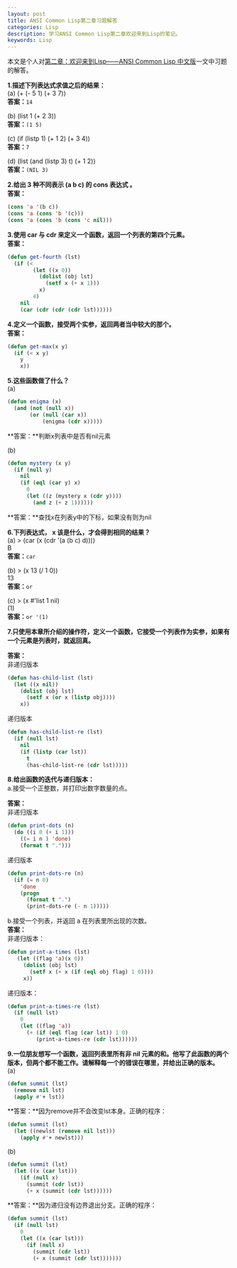 ```yaml
---
layout: post
title: ANSI Common Lisp第二章习题解答
categories: Lisp
description: 学习ANSI Common Lisp第二章欢迎来到Lisp的笔记。
keywords: Lisp
---
```


本文是个人对[第二章：欢迎来到Lisp——ANSI Common Lisp 中文版](http://acl.readthedocs.org/en/latest/zhCN/ch2-cn.html)一文中习题的解答。

**1.描述下列表达式求值之后的结果：**  
(a) (+ (- 5 1) (+ 3 7))  
**答案：**`14`  
  
(b) (list 1 (+ 2 3))  
**答案：**`(1 5)`  
  
(c) (if (listp 1) (+ 1 2) (+ 3 4))  
**答案：**`7`  
  
(d) (list (and (listp 3) t) (+ 1 2))  
**答案：**`(NIL 3)`  
  
**2.给出 3 种不同表示 (a b c) 的 cons 表达式 。**  
**答案：**  

```cl
(cons 'a '(b c))
(cons 'a (cons 'b '(c)))
(cons 'a (cons 'b (cons 'c nil)))
```

**3.使用 car 与 cdr 来定义一个函数，返回一个列表的第四个元素。**  
**答案：**  

```cl
(defun get-fourth (lst)
  (if (< 
        (let ((x 0))
          (dolist (obj lst)
            (setf x (+ x 1)))
          x)
        4)
    nil
    (car (cdr (cdr (cdr lst))))))
```

**4.定义一个函数，接受两个实参，返回两者当中较大的那个。**   
**答案：**  

```cl
(defun get-max(x y)
  (if (< x y)
    y
    x))
```

**5.这些函数做了什么？**  
(a)
  
```cl
(defun enigma (x)
  (and (not (null x))
       (or (null (car x))
           (enigma (cdr x)))))
```

**答案：**判断x列表中是否有nil元素

(b)  

```cl
(defun mystery (x y)
  (if (null y)
    nil
    (if (eql (car y) x)
      0
      (let ((z (mystery x (cdr y))))
        (and z (+ z 1))))))
```

**答案：**查找x在列表y中的下标，如果没有则为nil

**6.下列表达式， x 该是什么，才会得到相同的结果？**  
(a) > (car (x (cdr '(a (b c) d))))  
    B  
**答案：**`car`
  
(b) > (x 13 (/ 1 0))  
    13  
**答案：**`or`  
  
(c) > (x #'list 1 nil)  
    (1)  
**答案：**`or '(1)`  

**7.只使用本章所介绍的操作符，定义一个函数，它接受一个列表作为实参，如果有一个元素是列表时，就返回真。** 

**答案：**  
非递归版本  

```cl
(defun has-child-list (lst)
  (let ((x nil))
    (dolist (obj lst)
      (setf x (or x (listp obj))))
    x))
```

递归版本  

```cl
(defun has-child-list-re (lst)
  (if (null lst)
    nil
    (if (listp (car lst))
      t
      (has-child-list-re (cdr lst)))))
```

**8.给出函数的迭代与递归版本：**  
a.接受一个正整数，并打印出数字数量的点。

**答案：**  
非递归版本  

```cl
(defun print-dots (n)
  (do ((i 0 (+ i 1)))
    ((= i n ) 'done)
    (format t ".")))
```

递归版本  

```cl
(defun print-dots-re (n)
  (if (= n 0)
    'done
    (progn 
      (format t ".")
      (print-dots-re (- n 1)))))
```

b.接受一个列表，并返回 a 在列表里所出现的次数。  
**答案：**  
非递归版本：  

```cl
(defun print-a-times (lst)
   (let ((flag 'a)(x 0))
     (dolist (obj lst)
       (setf x (+ x (if (eql obj flag) 1 0))))
     x))
```

递归版本：  

```cl
(defun print-a-times-re (lst)
  (if (null lst)
    0
    (let ((flag 'a))
      (+ (if (eql flag (car lst)) 1 0)
         (print-a-times-re (cdr lst))))))
```

**9.一位朋友想写一个函数，返回列表里所有非 nil 元素的和。他写了此函数的两个版本，但两个都不能工作。请解释每一个的错误在哪里，并给出正确的版本。**  
(a)  

```cl
(defun summit (lst)
  (remove nil lst)
  (apply #'+ lst))
```

**答案：**因为remove并不会改变lst本身。正确的程序：

```cl
(defun summit (lst)
  (let ((newlst (remove nil lst)))
    (apply #'+ newlst)))
```

(b)  

```cl
(defun summit (lst)
  (let ((x (car lst)))
    (if (null x)
      (summit (cdr lst))
      (+ x (summit (cdr lst))))))
```

**答案：**因为递归没有边界退出分支。正确的程序：

```cl
(defun summit (lst)
  (if (null lst)
    0
    (let ((x (car lst)))
      (if (null x)
        (summit (cdr lst))
        (+ x (summit (cdr lst)))))))
```
